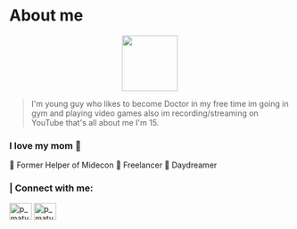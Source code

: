 # About me

<p align="center">
  <img src="https://user-images.githubusercontent.com/67344817/176185706-ab57e51a-1649-4255-824f-1419f7dba178.png" width="100"></img>
</p>

> I'm young guy who likes to become Doctor in my free time im going in gym and playing video games also im recording/streaming on YouTube that's all about me
> I'm 15.

<h3> I love my mom 🍰  </h3>
🥇 Former Helper of Midecon 
🔭 Freelancer 
🌠 Daydreamer 

<h3>| Connect with me: </h3>
<p align="left">
<a href="https://instagram.com/p_matyasss" target="blank"><img align="center" src="https://raw.githubusercontent.com/rahuldkjain/github-profile-readme-generator/master/src/images/icons/Social/instagram.svg" alt="p_matyasss" height="30" width="40" /></a>
<a href="https://www.youtube.com/@bqvh" target="blank"><img align="center" src="https://raw.githubusercontent.com/rahuldkjain/github-profile-readme-generator/master/src/images/icons/Social/youtube.svg" alt="p_matyasss" height="30" width="40" /></a>
